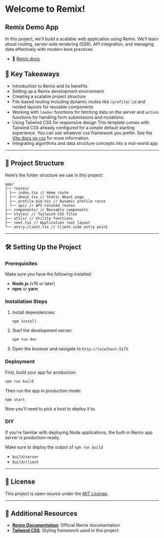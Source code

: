 # Welcome to Remix!

## Remix Demo App 

In this project, we’ll build a scalable web application using Remix. We’ll learn about routing, server-side rendering (SSR), API integration, and managing data effectively with modern best practices.

- 📖 [Remix docs](https://remix.run/docs)

## 🚀 Key Takeaways

- Introduction to Remix and its benefits
- Setting up a Remix development environment
- Creating a scalable project structure
- File-based routing including dynamic routes like `/profile/:id` and nested layouts for reusable components
- Working with `loader` functions for fetching data on the server and `action` functions for handling form submissions and mutations.
- Using Tailwind CSS for responsive design
    This template comes with Tailwind CSS already configured for a simple default starting experience. You can use whatever css framework you prefer. See the [Vite docs on css](https://vitejs.dev/guide/features.html#css) for more information.
- Integrating algorithms and data structure concepts into a real-world app

---

## 📂 Project Structure

Here’s the folder structure we use in this project:

```
app/
├── routes/
│ ├── index.tsx // Home route
│ ├── about.tsx // Static About page
│ ├── profile.$id.tsx // Dynamic profile route
│ └── api/ // API-related routes
├── components/ // Reusable components
├── styles/ // Tailwind CSS files
├── utils/ // Utility functions
├── root.tsx // Application root layout
└── entry.client.tsx // Client-side entry point
```

---

## 🛠️ Setting Up the Project

### Prerequisites

Make sure you have the following installed:

- **Node.js** (v16 or later)
- **npm** or **yarn**

### Installation Steps

1. Install dependencies:
   ```bash
   npm install
   ```

2. Start the development server:
   ```bash
   npm run dev
   ```

3. Open the browser and navigate to `http://localhost:5173`.


### Deployment

First, build your app for production:

```sh
npm run build
```

Then run the app in production mode:

```sh
npm start
```

Now you'll need to pick a host to deploy it to.

### DIY

If you're familiar with deploying Node applications, the built-in Remix app server is production-ready.

Make sure to deploy the output of `npm run build`

- `build/server`
- `build/client`

---

## 📜 License

This project is open-source under the [MIT License](LICENSE).

---

## 🔗 Additional Resources

- **[Remix Documentation](https://remix.run/docs)**: Official Remix documentation
- **[Tailwind CSS](https://tailwindcss.com/)**: Styling framework used in this project
